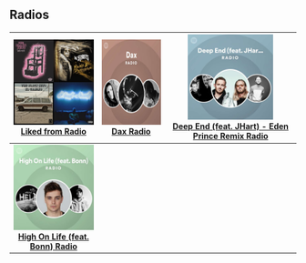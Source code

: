 ## Radios
[start-desc]: #

[//]: # (Replace this line with a description persistent with the repository.)

[end-desc]: #

<a href="Liked from Radio/songs.md"><img width="150" height="150" src="Liked from Radio/cover.jpg"><br><b>Liked from Radio<b></a>|<a href="Dax Radio/songs.md"><img width="150" height="150" src="Dax Radio/cover.jpg"><br><b>Dax Radio<b></a>|<a href="Deep End (feat. JHart) - Eden Prince Remix Radio/songs.md"><img width="150" height="150" src="Deep End (feat. JHart) - Eden Prince Remix Radio/cover.jpg"><br><b>Deep End (feat. JHart) - Eden Prince Remix Radio<b></a>
:--:|:--:|:--:
<a href="High On Life (feat. Bonn) Radio/songs.md"><img width="150" height="150" src="High On Life (feat. Bonn) Radio/cover.jpg"><br><b>High On Life (feat. Bonn) Radio<b></a>|<a/>|<a/>

